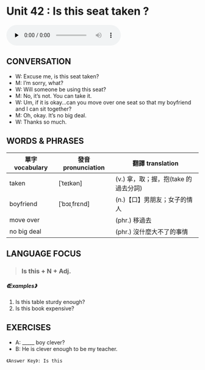 # Unit 42 : Is this seat taken ? 

<audio controls preload="none">
  <source src="https://channelplus.ner.gov.tw/api/audio/5ad2e601f95e3500064f42e9">
</audio>

## CONVERSATION
* W: Excuse me, is this seat taken?
* M: I’m sorry, what?
* W: Will someone be using this seat?
* M: No, it’s not. You can take it.
* W: Um, if it is okay…can you move over one seat so that my boyfriend and I can sit together?
* M: Oh, okay. It’s no big deal.
* W: Thanks so much. 

## WORDS & PHRASES 
單字 vocabulary| 發音 pronunciation | 翻譯 translation
--- | --- | ---
taken | [ˈteɪkən] | (v.) 拿，取；握，抱(take 的過去分詞) 
boyfriend  | [ˈbɔɪˌfrɛnd] | (n.)【口】男朋友；女子的情人 
move over  | | (phr.) 移過去
no big deal  | | (phr.) 沒什麼大不了的事情

## LANGUAGE FOCUS 
> <h3>Is this + N + Adj.</h3>

##### 《Examples》
1. Is this table sturdy enough?
2. Is this book expensive? 

## EXERCISES 
* A: _____ boy clever?
* B: He is clever enough to be my teacher. 

`《Answer Key》: Is this  `